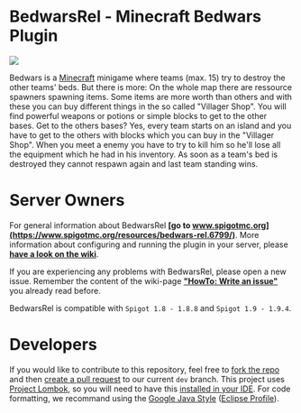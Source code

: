 # BedwarsRel - Minecraft Bedwars Plugin
![](https://github.com/Yannici/bedwars-reloaded/blob/master/logo.png)

Bedwars is a [Minecraft](http://www.minecraft.net) minigame where teams (max. 15) try to destroy the other teams' beds. But there is more: On the whole map there are ressource spawners spawning items. Some items are more worth than others and with these you can buy different things in the so called "Villager Shop". You will find powerful weapons or potions or simple blocks to get to the other bases. Get to the others bases? Yes, every team starts on an island and you have to get to the others with blocks which you can buy in the "Villager Shop". When you meet a enemy you have to try to kill him so he'll lose all the equipment which he had in his inventory. As soon as a team's bed is destroyed they cannot respawn again and last team standing wins.

# Server Owners
For general information about BedwarsRel **[go to www.spigotmc.org](https://www.spigotmc.org/resources/bedwars-rel.6799/)**. More information about configuring and running the plugin in your server, please **[have a look on the wiki](https://github.com/Yannici/bedwars-reloaded/wiki)**.

If you are experiencing any problems with BedwarsRel, please open a new issue. Remember the content of the wiki-page **["HowTo: Write an issue"](https://github.com/Yannici/bedwars-reloaded/wiki/HowTo:-Write-an-Issue)** you already read before.

BedwarsRel is compatible with `Spigot 1.8 - 1.8.8` and `Spigot 1.9 - 1.9.4`.

# Developers
If you would like to contribute to this repository, feel free to [fork the repo](https://help.github.com/articles/fork-a-repo/) and then [create a pull request](https://help.github.com/articles/creating-a-pull-request/) to our current `dev` branch. This project uses [Project Lombok](https://projectlombok.org), so you will need to have this [installed in your IDE](https://projectlombok.org/download.html). For code formatting, we recommand using the [Google Java Style](https://google.github.io/styleguide/javaguide.html) ([Eclipse Profile](https://raw.githubusercontent.com/google/styleguide/gh-pages/eclipse-java-google-style.xml)).
